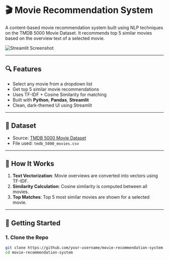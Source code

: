 # 🎬 Movie Recommendation System

A content-based movie recommendation system built using NLP techniques on the TMDB 5000 Movie Dataset. It recommends top 5 similar movies based on the overview text of a selected movie.

![Streamlit Screenshot](./screenshot.png)

---

## 🔍 Features

- Select any movie from a dropdown list
- Get top 5 similar movie recommendations
- Uses TF-IDF + Cosine Similarity for matching
- Built with **Python**, **Pandas**, **Streamlit**
- Clean, dark-themed UI using Streamlit

---

## 📁 Dataset

- Source: [TMDB 5000 Movie Dataset](https://www.kaggle.com/datasets/tmdb/tmdb-movie-metadata)
- File used: `tmdb_5000_movies.csv`

---

## 🧠 How It Works

1. **Text Vectorization**: Movie overviews are converted into vectors using TF-IDF.
2. **Similarity Calculation**: Cosine similarity is computed between all movies.
3. **Top Matches**: Top 5 most similar movies are shown for a selected movie.

---

## 🚀 Getting Started

### 1. Clone the Repo

```bash
git clone https://github.com/your-username/movie-recommendation-system.git
cd movie-recommendation-system
